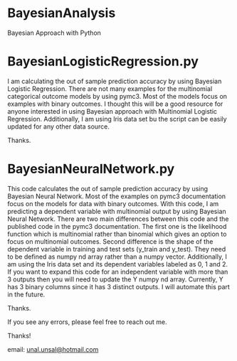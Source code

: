 # BayesianAnalysis
Bayesian Approach with Python

# BayesianLogisticRegression.py
I am calculating the out of sample prediction accuracy by using Bayesian Logistic Regression. 
There are not many examples for the multinomial categorical outcome models by using pymc3. Most of the models focus on examples with binary outcomes. I thought this will be a good resource for anyone interested in using Bayesian approach with Multinomial Logistic Regression. 
Additionally, I am using Iris data set bu the script can be easily updated for any other data source. 

Thanks. 

# BayesianNeuralNetwork.py
This code calculates the out of sample prediction accuracy by using Bayesian Neural Network. 
Most of the examples on pymc3 documentation focus on the models for data with binary outcomes. 
With this code, I am predicting a dependent variable with multinomial output by using Bayesian Neural Network. 
There are two main differences between this code and the published code in the pymc3 documentation. The first one is the likelihood function which is multinomial rather than binomial which gives an option to focus on multinomial outcomes. Second difference is the shape of the dependent variable in training and test sets (y_train and y_test). They need to be defined as numpy nd array rather than a numpy vector. 
Additionally, I am using the Iris data set and its dependent variables labeled as 0, 1 and 2. 
If you want to expand this code for an independent variable with more than 3 outputs then you will need to update the Y numpy nd array. 
Currently, Y has 3 binary columns since it has 3 distinct outputs. I will automate this part in the future. 

Thanks. 


If you see any errors, please feel free to reach out me. 

Thanks!

email: unal.unsal@hotmail.com
